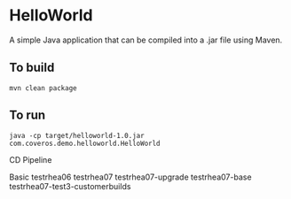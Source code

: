 HelloWorld
==========

A simple Java application that can be compiled into a .jar file using Maven.

To build
--------
    mvn clean package

To run
------
    java -cp target/helloworld-1.0.jar com.coveros.demo.helloworld.HelloWorld

CD Pipeline

Basic
testrhea06
testrhea07
testrhea07-upgrade
testrhea07-base
testrhea07-test3-customerbuilds
